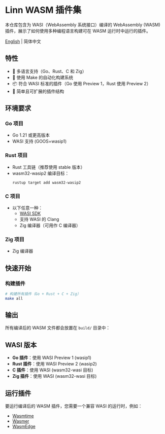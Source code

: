 # Linn WASM 插件集

本仓库包含为 WASI（WebAssembly 系统接口）编译的 WebAssembly (WASM) 插件，展示了如何使用多种编程语言构建可在 WASM 运行时中运行的插件。

[English](README.md) | 简体中文

## 特性

- 🚀 多语言支持（Go、Rust、C 和 Zig）
- 🔧 使用 Make 的自动化构建系统
- 📦 符合 WASI 标准的插件（Go 使用 Preview 1，Rust 使用 Preview 2）
- 🎯 简单且可扩展的插件结构

## 环境要求

### Go 项目
- Go 1.21 或更高版本
- WASI 支持 (GOOS=wasip1)

### Rust 项目
- Rust 工具链（推荐使用 stable 版本）
- wasm32-wasip2 编译目标：
  ```bash
  rustup target add wasm32-wasip2
  ```

### C 项目
- 以下任意一种：
  - [WASI SDK](https://github.com/WebAssembly/wasi-sdk)
  - 支持 WASI 的 Clang
  - Zig 编译器（可用作 C 编译器）

### Zig 项目
- Zig 编译器

## 快速开始

### 构建插件

```bash
# 构建所有插件（Go + Rust + C + Zig）
make all
```

## 输出

所有编译后的 WASM 文件都会放置在 `build/` 目录中：

## WASI 版本

- **Go 插件**：使用 WASI Preview 1 (wasip1)
- **Rust 插件**：使用 WASI Preview 2 (wasip2)
- **C 插件**：使用 WASI (wasm32-wasi 目标)
- **Zig 插件**：使用 WASI (wasm32-wasi 目标)

## 运行插件

要运行编译后的 WASM 插件，您需要一个兼容 WASI 的运行时，例如：

- [Wasmtime](https://wasmtime.dev/)
- [Wasmer](https://wasmer.io/)
- [WasmEdge](https://wasmedge.org/)
